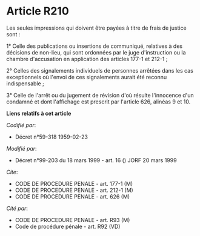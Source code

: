 # Article R210

Les seules impressions qui doivent être payées à titre de frais de justice sont :

1° Celle des publications ou insertions de communiqué, relatives à des décisions de non-lieu, qui sont ordonnées par le juge
d'instruction ou la chambre d'accusation en application des articles 177-1 et 212-1 ;

2° Celles des signalements individuels de personnes arrêtées dans les cas exceptionnels où l'envoi de ces signalements aurait
été reconnu indispensable ;

3° Celle de l'arrêt ou du jugement de révision d'où résulte l'innocence d'un condamné et dont l'affichage est prescrit par
l'article 626, alinéas 9 et 10.

**Liens relatifs à cet article**

_Codifié par_:

  - Décret n°59-318 1959-02-23

_Modifié par_:

  - Décret n°99-203 du 18 mars 1999 - art. 16 () JORF 20 mars 1999

_Cite_:

  - CODE DE PROCEDURE PENALE - art. 177-1 (M)
  - CODE DE PROCEDURE PENALE - art. 212-1 (M)
  - CODE DE PROCEDURE PENALE - art. 626 (M)

_Cité par_:

  - CODE DE PROCEDURE PENALE - art. R93 (M)
  - Code de procédure pénale - art. R92 (VD)
